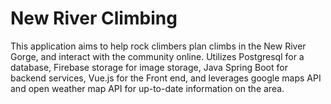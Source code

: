 # New River Climbing

This application aims to help rock climbers plan climbs in the New River Gorge, and interact with the community online.  Utilizes Postgresql for a database, Firebase storage for image storage, Java Spring Boot for backend services, Vue.js for the Front end, and leverages google maps API and open weather map API for up-to-date information on the area.
